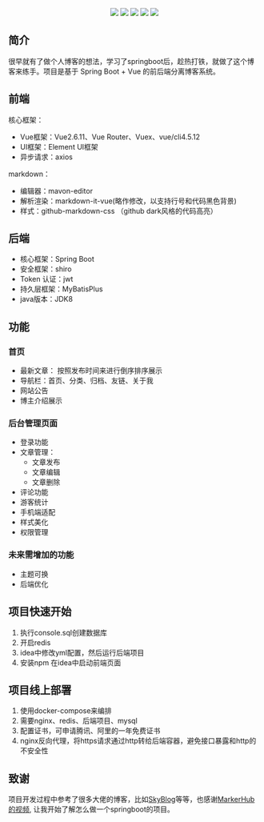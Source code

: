 

<p align="center">
	<img src="https://img.shields.io/badge/JDK-1.8+-orange">
	<img src="https://img.shields.io/badge/SpringBoot-2.2.7.RELEASE-brightgreen">
	<img src="https://img.shields.io/badge/MyBatisPlus-3.5.5-red">
	<img src="https://img.shields.io/badge/Vue-2.6.11-brightgreen">
	<img src="https://img.shields.io/badge/license-MIT-blue">	
</p>



## 简介

很早就有了做个人博客的想法，学习了springboot后，趁热打铁，就做了这个博客来练手。项目是基于 Spring Boot + Vue 的前后端分离博客系统。

## 前端

核心框架：
 - Vue框架：Vue2.6.11、Vue Router、Vuex、vue/cli4.5.12
 - UI框架：Element UI框架
 - 异步请求：axios

markdown：
 - 编辑器：mavon-editor
 - 解析渲染：markdown-it-vue(略作修改，以支持行号和代码黑色背景)
 - 样式：github-markdown-css （github dark风格的代码高亮）


## 后端

- 核心框架：Spring Boot
- 安全框架：shiro
- Token 认证：jwt
- 持久层框架：MyBatisPlus
- java版本：JDK8


## 功能



### 首页
- 最新文章： 按照发布时间来进行倒序排序展示
- 导航栏：首页、分类、归档、友链、关于我
- 网站公告
- 博主介绍展示


### 后台管理页面
- 登录功能
- 文章管理：
    - 文章发布
    - 文章编辑
    - 文章删除
- 评论功能
- 游客统计
- 手机端适配
- 样式美化
- 权限管理
### 未来需增加的功能
- 主题可换
- 后端优化

## 项目快速开始
1. 执行console.sql创建数据库 
2. 开启redis
3. idea中修改yml配置，然后运行后端项目
4. 安装npm 在idea中启动前端页面


## 项目线上部署
1. 使用docker-compose来编排 
2. 需要nginx、redis、后端项目、mysql
3. 配置证书，可申请腾讯、阿里的一年免费证书
4. nginx反向代理，将https请求通过http转给后端容器，避免接口暴露和http的不安全性

## 致谢
项目开发过程中参考了很多大佬的博客，比如[SkyBlog](https://github.com/yubifeng/SkyBlog)等等，也感谢[MarkerHub的视频](https://www.bilibili.com/video/BV17A411E7aE?t=39&p=9),
让我开始了解怎么做一个springboot的项目。

